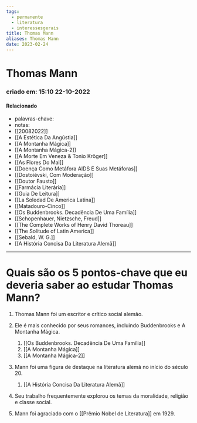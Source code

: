 ```yaml
---
tags:
  - permanente
  - literatura
  - interessesgerais
title: Thomas Mann
aliases: Thomas Mann
date: 2023-02-24
---
```

# Thomas Mann
### criado em: 15:10 22-10-2022

#### Relacionado
- palavras-chave: 
- notas:
- [[20082022]]
- [[A Estética Da Angústia]]
- [[A Montanha Mágica]]
- [[A Montanha Mágica-2]]
- [[A Morte Em Veneza & Tonio Kröger]]
- [[As Flores Do Mal]]
- [[Doença Como Metáfora  AIDS E Suas Metáforas]]
- [[Dostoiévski, Com Moderação]]
- [[Doutor Fausto]]
- [[Farmácia Literária]]
- [[Guia De Leitura]]
- [[La Soledad De America Latina]]
- [[Matadouro-Cinco]]
- [[Os Buddenbrooks. Decadência De Uma Família]]
- [[Schopenhauer, Nietzsche, Freud]]
- [[The Complete Works of Henry David Thoreau]]
- [[The Solitude of Latin America]]
- [[Sebald, W. G.]] 
- [[A História Concisa Da Literatura Alemã]]
- ---
# Quais são os 5 pontos-chave que eu deveria saber ao estudar Thomas Mann?

1. Thomas Mann foi um escritor e crítico social alemão.

2. Ele é mais conhecido por seus romances, incluindo Buddenbrooks e A Montanha Mágica.
	1. [[Os Buddenbrooks. Decadência De Uma Família]]
	2. [[A Montanha Mágica]]
	3. [[A Montanha Mágica-2]]

3. Mann foi uma figura de destaque na literatura alemã no início do século 20.
	1. [[A História Concisa Da Literatura Alemã]]

4. Seu trabalho frequentemente explorou os temas da moralidade, religião e classe social.

5. Mann foi agraciado com o [[Prêmio Nobel de Literatura]] em 1929.
